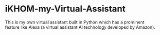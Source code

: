 # iKHOM-my-Virtual-Assistant
This is my own virtual assistant built in Python which has a prominent feature like Alexa (a virtual assistant AI technology developed by Amazon).
